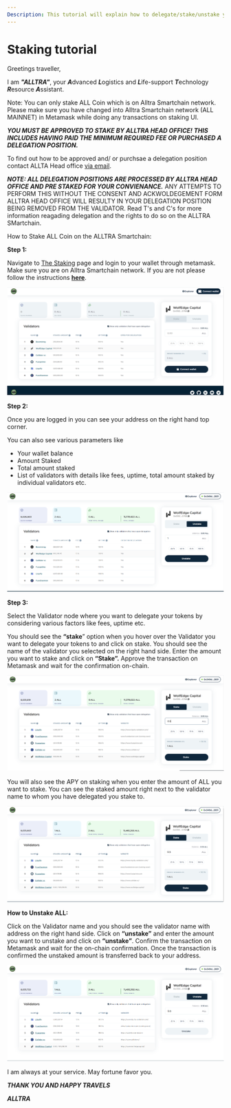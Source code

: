 ```yaml
---
Description: This tutorial will explain how to delegate/stake/unstake your ALL.
---
```


# Staking tutorial

Greetings traveller, 

I am ***"ALLTRA"***, your ***A***dvanced ***L***ogistics and ***L***ife-support ***T***echnology ***R***esource ***A***ssistant. 


Note: You can only stake ALL Coin which is on Alltra Smartchain network. Please make sure you have changed into Alltra Smartchain network (ALL MAINNET) in Metamask while doing any transactions on staking UI. 

***YOU MUST BE APPROVED TO STAKE BY ALLTRA HEAD OFFICE! THIS INCLUDES HAVING PAID THE MINIMUM REQUIRED FEE OR PURCHASED A DELEGATION POSITION.*** 

To find out how to be approved and/ or purchsae a delegation position contact ALLTA Head office [via email](team@alltra.world).

***NOTE: ALL DELEGATION POSITIONS ARE PROCESSED BY ALLTRA HEAD OFFICE AND PRE STAKED FOR YOUR CONVIENANCE.*** 
ANY ATTEMPTS TO PERFORM THIS WITHOUT THE CONSENT AND ACKWOLDEGEMENT FORM ALLTRA HEAD OFFICE WILL RESULTY IN YOUR DELEGATION POSITION BEING REMOVED FROM THE VALIDATOR. Read T's and C's for more information reagading delegation and the rights to do so on the ALLTRA SMartchain.

How to Stake ALL Coin on the ALLTRA Smartchain:

**Step 1:**

Navigate to [The Staking](https://staking.alltra.global/) page and login to your wallet through metamask. Make sure you are on Alltra Smartchain network. If you are not please follow the instructions [**here**](https://docs.alltra.global/how-to-add-alltra-to-your-metamask).

![](../.gitbook/assets/0%20(4).png)

**Step 2:**

Once you are logged in you can see your address on the right hand top corner.

You can also see various parameters like

* Your wallet balance
* Amount Staked
* Total amount staked
* List of validators with details like fees, uptime, total amount staked by individual validators etc.

![](../.gitbook/assets/1%20%287%29.png)

**Step 3:**

Select the Validator node where you want to delegate your tokens by considering various factors like fees, uptime etc.

You should see the **“stake**” option when you hover over the Validator you want to delegate your tokens to and click on stake. You should see the name of the validator you selected on the right hand side. Enter the amount you want to stake and click on **“Stake”.** Approve the transaction on Metamask and wait for the confirmation on-chain.

![](../.gitbook/assets/2%20%287%29.png)

You will also see the APY on staking when you enter the amount of ALL you want to stake. You can see the staked amount right next to the validator name to whom you have delegated you stake to. 

![](../.gitbook/assets/3%20%286%29.png)

**How to Unstake ALL:**

Click on the Validator name and you should see the validator name with address on the right hand side. Click on **“unstake”** and enter the amount you want to unstake and click on **“unstake”**. Confirm the transaction on Metamask and wait for the on-chain confirmation. Once the transaction is confirmed the unstaked amount is transferred back to your address.

![](../.gitbook/assets/4%20%287%29.png)


I am always at your service.
   May fortune favor you.

   ***THANK YOU AND HAPPY TRAVELS***

***ALLTRA***   
